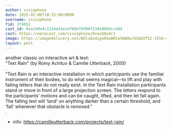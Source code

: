 ```yaml
---
author: visiophone
date: 2025-02-06T10:33:06+0000
username: visiophone
fid: 374952
cast_id: 0xacb0e4c1214ed1ece70de7dd90f234e9669cca94
cast: https://warpcast.com/visiophone/0xacb0e4c1
image: https://imagedelivery.net/BXluQx4ige9GuW0Ia56BHw/b18d3f52-155d-48a3-d6b9-1ab2e108d100/original
layout: post
---
```

another classic on interactive art & text:  
"Text Rain" (by Romy Achituv & Camille Utterback, 2000)  
.  
"Text Rain is an interactive installation in which participants use the familiar instrument of their bodies, to do what seems magical—to lift and play with falling letters that do not really exist. In the Text Rain installation participants stand or move in front of a large projection screen. The letters respond to the participants’ motions and can be caught, lifted, and then let fall again. The falling text will ‘land’ on anything darker than a certain threshold, and ‘fall’ whenever that obstacle is removed."  
.  
+ info: https://camilleutterback.com/projects/text-rain/  

<img src='https://imagedelivery.net/BXluQx4ige9GuW0Ia56BHw/b18d3f52-155d-48a3-d6b9-1ab2e108d100/original' alt='' referrerpolicy='no-referrer'/>
<img src='https://imagedelivery.net/BXluQx4ige9GuW0Ia56BHw/8311be9a-ae31-40fd-468e-cb605ce66c00/original' alt='' referrerpolicy='no-referrer'/>